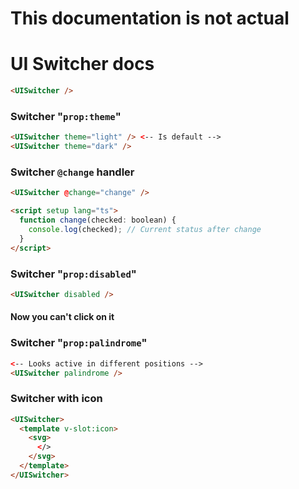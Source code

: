 # This documentation is not actual

# UI Switcher docs

```html
<UISwitcher />
```

### Switcher "`prop:theme`"

```html
<UISwitcher theme="light" /> <-- Is default -->
<UISwitcher theme="dark" />
```

### Switcher `@change` handler

```html
<UISwitcher @change="change" />

<script setup lang="ts">
  function change(checked: boolean) {
    console.log(checked); // Current status after change
  }
</script>
```

### Switcher "`prop:disabled`"

```html
<UISwitcher disabled />
```

#### Now you can't click on it

### Switcher "`prop:palindrome`"

```html
<-- Looks active in different positions -->
<UISwitcher palindrome />
```

### Switcher with icon

```html
<UISwitcher>
  <template v-slot:icon>
    <svg>
      </>
    </svg>
  </template>
</UISwitcher>
```
